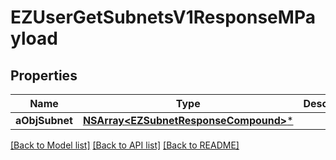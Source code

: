 # EZUserGetSubnetsV1ResponseMPayload

## Properties
Name | Type | Description | Notes
------------ | ------------- | ------------- | -------------
**aObjSubnet** | [**NSArray&lt;EZSubnetResponseCompound&gt;***](EZSubnetResponseCompound.md) |  | 

[[Back to Model list]](../README.md#documentation-for-models) [[Back to API list]](../README.md#documentation-for-api-endpoints) [[Back to README]](../README.md)



